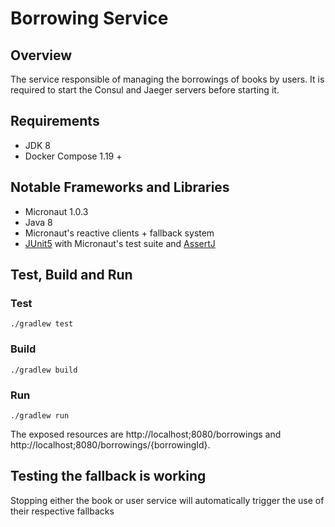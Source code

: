 # Borrowing Service

## Overview

The service responsible of managing the borrowings of books by users.
It is required to start the Consul and Jaeger servers before starting it.

## Requirements
* JDK 8
* Docker Compose 1.19 +

## Notable Frameworks and Libraries
* Micronaut 1.0.3
* Java 8
* Micronaut's reactive clients + fallback system
* [JUnit5](https://junit.org/junit5/) with Micronaut's test suite and [AssertJ](http://joel-costigliola.github.io/assertj/)

## Test, Build and Run
### Test
`./gradlew test`

### Build
`./gradlew build`

### Run
`./gradlew run`

The exposed resources are http://localhost;8080/borrowings and http://localhost;8080/borrowings/{borrowingId}.

## Testing the fallback is working

Stopping either the book or user service will automatically trigger the use of their respective fallbacks
